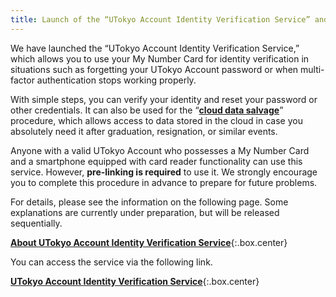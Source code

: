 ```yaml
---
title: Launch of the “UTokyo Account Identity Verification Service” and Procedures for Pre-link
---
```


We have launched the “UTokyo Account Identity Verification Service,” which allows you to use your My Number Card for identity verification in situations such as forgetting your UTokyo Account password or when multi-factor authentication stops working properly.

With simple steps, you can verify your identity and reset your password or other credentials. It can also be used for the “**[cloud data salvage](/en/systems/leave/salvage/)**” procedure, which allows access to data stored in the cloud in case you absolutely need it after graduation, resignation, or similar events.

Anyone with a valid UTokyo Account who possesses a My Number Card and a smartphone equipped with card reader functionality can use this service. However, **pre-linking is required** to use it. We strongly encourage you to complete this procedure in advance to prepare for future problems.

For details, please see the information on the following page. Some explanations are currently under preparation, but will be released sequentially.

**[About UTokyo Account Identity Verification Service](/en/utokyo_account/ident-myna/)**{:.box.center}

You can access the service via the following link.

**[UTokyo Account Identity Verification Service](https://identification.adm.u-tokyo.ac.jp/verify/)**{:.box.center}
